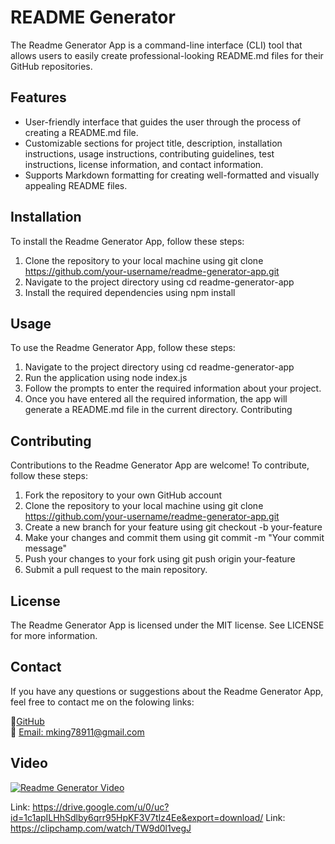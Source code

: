 # README Generator

The Readme Generator App is a command-line interface (CLI) tool that allows users to easily create professional-looking README.md files for their GitHub repositories.

## Features

* User-friendly interface that guides the user through the process of creating a README.md file.
* Customizable sections for project title, description, installation instructions, usage instructions, contributing guidelines, test instructions, license information, and contact information.
* Supports Markdown formatting for creating well-formatted and visually appealing README files.

##  Installation

To install the Readme Generator App, follow these steps:

1. Clone the repository to your local machine using git clone https://github.com/your-username/readme-generator-app.git
2. Navigate to the project directory using cd readme-generator-app
3. Install the required dependencies using npm install

##  Usage

To use the Readme Generator App, follow these steps:

1. Navigate to the project directory using cd readme-generator-app
2. Run the application using node index.js
3. Follow the prompts to enter the required information about your project.
4. Once you have entered all the required information, the app will generate a README.md file in the current directory.
Contributing

## Contributing

Contributions to the Readme Generator App are welcome! To contribute, follow these steps:

1. Fork the repository to your own GitHub account
2. Clone the repository to your local machine using git clone https://github.com/your-username/readme-generator-app.git
3. Create a new branch for your feature using git checkout -b your-feature
4. Make your changes and commit them using git commit -m "Your commit message"
5. Push your changes to your fork using git push origin your-feature
6. Submit a pull request to the main repository.


## License

The Readme Generator App is licensed under the MIT license. See LICENSE for more information.

## Contact

If you have any questions or suggestions about the Readme Generator App, feel free to contact me on the folowing links: <br> 

👤[GitHub](https://github.com/king-mo100) <br>
📧 [Email: mking78911@gmail.com](mking78911@gmail.com)

## Video

[![Readme Generator Video](https://img.youtube.com/vi/1c1apILHhSdlby6qrr95HpKF3V7tIz4Ee/0.jpg)](https://www.youtube.com/watch?v=1c1apILHhSdlby6qrr95HpKF3V7tIz4Ee)


Link: https://drive.google.com/u/0/uc?id=1c1apILHhSdlby6qrr95HpKF3V7tIz4Ee&export=download/
Link: https://clipchamp.com/watch/TW9d0l1vegJ
